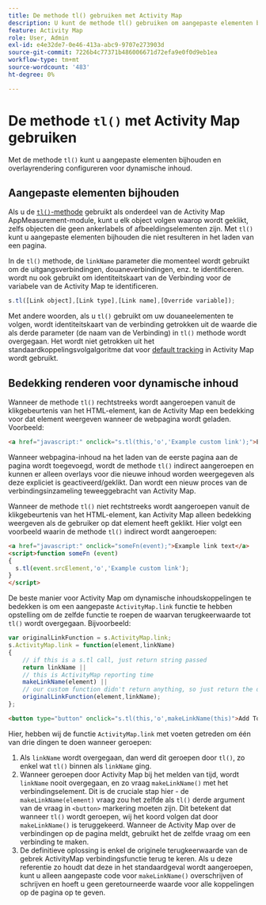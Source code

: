 ```yaml
---
title: De methode tl() gebruiken met Activity Map
description: U kunt de methode tl() gebruiken om aangepaste elementen bij te houden en om overlayrendering voor dynamische inhoud te configureren.
feature: Activity Map
role: User, Admin
exl-id: e4e32de7-0e46-413a-abc9-9707e273903d
source-git-commit: 7226b4c77371b486006671d72efa9e0f0d9eb1ea
workflow-type: tm+mt
source-wordcount: '483'
ht-degree: 0%

---
```


# De methode `tl()` met Activity Map gebruiken

Met de methode `tl()` kunt u aangepaste elementen bijhouden en overlayrendering configureren voor dynamische inhoud.

## Aangepaste elementen bijhouden

Als u de [`tl()`-methode](/help/implement/vars/functions/tl-method.md) gebruikt als onderdeel van de Activity Map AppMeasurement-module, kunt u elk object volgen waarop wordt geklikt, zelfs objecten die geen ankerlabels of afbeeldingselementen zijn. Met `tl()` kunt u aangepaste elementen bijhouden die niet resulteren in het laden van een pagina.

In de `tl()` methode, de `linkName` parameter die momenteel wordt gebruikt om de uitgangsverbindingen, douaneverbindingen, enz. te identificeren. wordt nu ook gebruikt om identiteitskaart van de Verbinding voor de variabele van de Activity Map te identificeren.

```js
s.tl([Link object],[Link type],[Link name],[Override variable]);
```

Met andere woorden, als u `tl()` gebruikt om uw douaneelementen te volgen, wordt identiteitskaart van de verbinding getrokken uit de waarde die als derde parameter (de naam van de Verbinding) in `tl()` methode wordt overgegaan. Het wordt niet getrokken uit het standaardkoppelingsvolgalgoritme dat voor [default tracking](activitymap-link-tracking-methodology.md) in Activity Map wordt gebruikt.

## Bedekking renderen voor dynamische inhoud

Wanneer de methode `tl()` rechtstreeks wordt aangeroepen vanuit de klikgebeurtenis van het HTML-element, kan de Activity Map een bedekking voor dat element weergeven wanneer de webpagina wordt geladen. Voorbeeld:

```html
<a href="javascript:" onclick="s.tl(this,'o','Example custom link');">Example link text</a>
```

Wanneer webpagina-inhoud na het laden van de eerste pagina aan de pagina wordt toegevoegd, wordt de methode `tl()` indirect aangeroepen en kunnen er alleen overlays voor die nieuwe inhoud worden weergegeven als deze expliciet is geactiveerd/geklikt. Dan wordt een nieuw proces van de verbindingsinzameling teweeggebracht van Activity Map.

Wanneer de methode `tl()` niet rechtstreeks wordt aangeroepen vanuit de klikgebeurtenis van het HTML-element, kan Activity Map alleen bedekking weergeven als de gebruiker op dat element heeft geklikt. Hier volgt een voorbeeld waarin de methode `tl()` indirect wordt aangeroepen:

```html
<a href="javascript:" onclick="someFn(event);">Example link text</a>
<script>function someFn (event)
{
  s.tl(event.srcElement,'o','Example custom link');
}
</script>
```

De beste manier voor Activity Map om dynamische inhoudskoppelingen te bedekken is om een aangepaste `ActivityMap.link` functie te hebben opstelling om de zelfde functie te roepen de waarvan terugkeerwaarde tot `tl()` wordt overgegaan. Bijvoorbeeld:

```js
var originalLinkFunction = s.ActivityMap.link;
s.ActivityMap.link = function(element,linkName)
{
    // if this is a s.tl call, just return string passed
    return linkName ||      
    // this is ActivityMap reporting time
    makeLinkName(element) ||
    // our custom function didn't return anything, so just return the default ActivityMap Link
    originalLinkFunction(element,linkName);
};
```

```html
<button type="button" onclick="s.tl(this,'o',makeLinkName(this)">Add To Cart</button>
```

Hier, hebben wij de functie `ActivityMap.link` met voeten getreden om één van drie dingen te doen wanneer geroepen:

1. Als `linkName` wordt overgegaan, dan werd dit geroepen door `tl()`, zo enkel wat `tl()` binnen als `linkName` ging.
2. Wanneer geroepen door Activity Map bij het melden van tijd, wordt `linkName` nooit overgegaan, en zo vraag `makeLinkName()` met het verbindingselement. Dit is de cruciale stap hier - de `makeLinkName(element)` vraag zou het zelfde als `tl()` derde argument van de vraag in `<button>` markering moeten zijn. Dit betekent dat wanneer `tl()` wordt geroepen, wij het koord volgen dat door `makeLinkName()` is teruggekeerd. Wanneer de Activity Map over de verbindingen op de pagina meldt, gebruikt het de zelfde vraag om een verbinding te maken.
3. De definitieve oplossing is enkel de originele terugkeerwaarde van de gebrek ActivityMap verbindingsfunctie terug te keren. Als u deze referentie zo houdt dat deze in het standaardgeval wordt aangeroepen, kunt u alleen aangepaste code voor `makeLinkName()` overschrijven of schrijven en hoeft u geen geretourneerde waarde voor alle koppelingen op de pagina op te geven.
